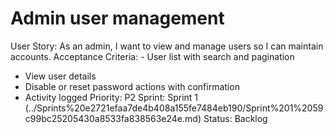 # Admin user management

User Story: As an admin, I want to view and manage users so I can maintain accounts.
Acceptance Criteria: - User list with search and pagination
- View user details
- Disable or reset password actions with confirmation
- Activity logged
Priority: P2
Sprint: Sprint 1 (../Sprints%20e2721efaa7de4b408a155fe7484eb190/Sprint%201%2059c99bc25205430a8533fa838563e24e.md)
Status: Backlog